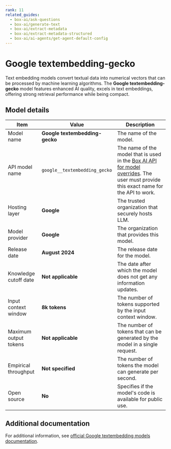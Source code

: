 ```yaml
---
rank: 11
related_guides:
  - box-ai/ask-questions
  - box-ai/generate-text
  - box-ai/extract-metadata
  - box-ai/extract-metadata-structured
  - box-ai/ai-agents/get-agent-default-config
---
```

# Google textembedding-gecko

Text embedding models convert textual data into numerical vectors that can be processed by machine learning algorithms. The **Google textembedding-gecko** model features enhanced AI quality, excels in text embeddings, offering strong retrieval performance while being compact.

## Model details

| Item  | Value | Description |
|-----------|----------|----------|
|Model name| **Google textembedding-gecko**| The name of the model. | 
|API model name|`google__textembedding_gecko`| The name of the model that is used in the [Box AI API for model overrides][overrides]. The user must provide this exact name for the API to work. |
|Hosting layer|  **Google** | The trusted organization that securely hosts LLM. |
|Model provider|**Google**| The organization that provides this model. |
|Release date| **August 2024** | The release date for the model.|
|Knowledge cutoff date| **Not applicable**| The date after which the model does not get any information updates. |
|Input context window |**8k tokens**| The number of tokens supported by the input context window.| 
|Maximum output tokens | **Not applicable** |The number of tokens that can be generated by the model in a single request.| 
|Empirical throughput| **Not specified** | The number of tokens the model can generate per second.|
|Open source | **No** | Specifies if the model's code is available for public use.|

## Additional documentation

For additional information, see [official Google textembedding models documentation][vertex-ai-model].

[vertex-ai-model]: https://cloud.google.com/vertex-ai/generative-ai/docs/learn/models#models
[overrides]: g://box-ai/ai-agents/overrides-tutorial